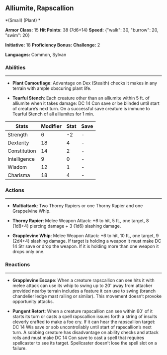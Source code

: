 ## Alliumite, Rapscallion
*(Small) (Plant) *

**Armor Class:** 15
**Hit Points:** 38 (7d6+14)
**Speed:** {"walk": 30, "burrow": 20, "swim": 20}

**Initiative:** 18
**Proficiency Bonus:**
**Challenge:** 2

**Languages:** Common, Sylvan

### Abilities
 --- 
- **Plant Camouflage**: Advantage on Dex (Stealth) checks it makes in any terrain with ample obscuring plant life.

- **Tearful Stench**: Each creature other than an alliumite within 5 ft. of alliumite when it takes damage: DC 14 Con save or be blinded until start of creature’s next turn. On a successful save creature is immune to Tearful Stench of all alliumites for 1 min.



| Stats | Modifier | Stat | Save
| ---- | ---- | ---- | ---- |
| Strength | 6 | -2 | - |
| Dexterity | 18 | 4 | - |
| Constitution | 14 | 2 | - |
| Intelligence | 9 | 0 | - |
| Wisdom | 12 | 1 | - |
| Charisma | 18 | 4 | - |

### Actions
 --- 
- **Multiattack**: Two Thorny Rapiers or one Thorny Rapier and one Grappelvine Whip.

- **Thorny Rapier**: Melee Weapon Attack: +6 to hit, 5 ft., one target, 8 (1d8+4) piercing damage + 3 (1d6) slashing damage.

- **Grapplevine Whip**: Melee Weapon Attack: +6 to hit, 10 ft., one target, 9 (2d4+4) slashing damage. If target is holding a weapon it must make DC 14 Str save or drop the weapon. If it is holding more than one weapon it drops only one.

### Reactions
 --- 
- **Grapplevine Escape**: When a creature rapscallion can see hits it with melee attack can use its whip to swing up to 20' away from attacker provided nearby terrain includes a feature it can use to swing (branch chandelier ledge mast railing or similar). This movement doesn’t provoke opportunity attacks.

- **Pungent Retort**: When a creature rapscallion can see within 60' of it starts its turn or casts a spell rapscallion issues forth a string of insults cleverly crafted to make a foe cry. If it can hear the rapscallion target: DC 14 Wis save or sob uncontrollably until start of rapscallion’s next turn. A sobbing creature has disadvantage on ability checks and attack rolls and must make DC 14 Con save to cast a spell that requires spellcaster to see its target. Spellcaster doesn’t lose the spell slot on a failure.

